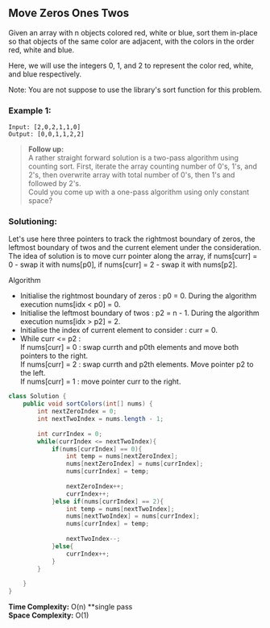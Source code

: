 ## Move Zeros Ones Twos

Given an array with n objects colored red, white or blue, sort them in-place so that objects of the same color are adjacent, with the colors in the order red, white and blue.

Here, we will use the integers 0, 1, and 2 to represent the color red, white, and blue respectively.

Note: You are not suppose to use the library's sort function for this problem.


### Example 1:
```
Input: [2,0,2,1,1,0]
Output: [0,0,1,1,2,2]
```



> **Follow up:**  
> A rather straight forward solution is a two-pass algorithm using counting sort. First, iterate the array counting number of 0's, 1's, and 2's, then overwrite array with total number of 0's, then 1's and followed by 2's.  
> Could you come up with a one-pass algorithm using only constant space?

 ### Solutioning:
Let's use here three pointers to track the rightmost boundary of zeros, the leftmost boundary of twos and the current element under the consideration. The idea of solution is to move curr pointer along the array, if nums[curr] = 0 - swap it with nums[p0], if nums[curr] = 2 - swap it with nums[p2].

Algorithm

- Initialise the rightmost boundary of zeros : p0 = 0. During the algorithm execution nums[idx < p0] = 0.
- Initialise the leftmost boundary of twos : p2 = n - 1. During the algorithm execution nums[idx > p2] = 2.
- Initialise the index of current element to consider : curr = 0.
- While curr <= p2 :  
If nums[curr] = 0 : swap currth and p0th elements and move both pointers to the right.  
If nums[curr] = 2 : swap currth and p2th elements. Move pointer p2 to the left.  
If nums[curr] = 1 : move pointer curr to the right.  


```java
class Solution {
    public void sortColors(int[] nums) {
        int nextZeroIndex = 0;
        int nextTwoIndex = nums.length - 1;
        
        int currIndex = 0;
        while(currIndex <= nextTwoIndex){
            if(nums[currIndex] == 0){
                int temp = nums[nextZeroIndex];
                nums[nextZeroIndex] = nums[currIndex];
                nums[currIndex] = temp;
                
                nextZeroIndex++;
                currIndex++;
            }else if(nums[currIndex] == 2){
                int temp = nums[nextTwoIndex];
                nums[nextTwoIndex] = nums[currIndex];
                nums[currIndex] = temp;
                
                nextTwoIndex--;
            }else{
                currIndex++;
            }
        }
        
    }
}
```  
**Time Complexity:** O(n)   **single pass  
**Space Complexity:** O(1) 
